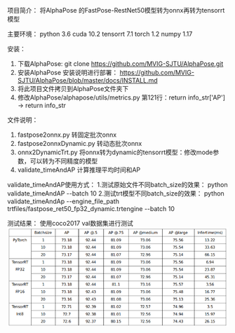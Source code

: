 项目简介：
将AlphaPose 的FastPose-RestNet50模型转为onnx再转为tensorrt模型

主要环境：
python 3.6
cuda 10.2
tensorrt 7.1
torch 1.2
numpy 1.17

安装：
 1. 下载AlphaPose:  git clone https://github.com/MVIG-SJTU/AlphaPose.git
 2.  安装AlphaPose 安装说明进行部署：  https://github.com/MVIG-SJTU/AlphaPose/blob/master/docs/INSTALL.md
 3.  将此项目文件拷贝到AlphaPose文件夹下
 4.  修改AlphaPose/alphapose/utils/metrics.py 第121行：return info_str['AP'] → return info_str

文件说明：
1. fastpose2onnx.py 转固定批次onnx
2. fastpose2onnxDynamic.py 转动态批次onnx
3. onnx2DynamicTrt.py 将onnx转为dynamic的tensorrt模型：修改mode参数，可以转为不同精度的模型
4. validate_timeAndAP 计算推理平均时间和AP

validate_timeAndAP使用方式：
1.测试原始文件不同batch_size的效果：  python validate_timeAndAP  --batch 10
2.测试trt模型不同batch_size的效果： python validate_timeAndAp --engine_file_path trtfiles/fastpose_ret50_fp32_dynamic.trtengine --batch 10



测试结果：
使用coco2017 val数据集进行测试
![image](https://github.com/myl353/AlphaPose2Trt/blob/TRT2021/%E6%B5%8B%E8%AF%95%E7%BB%93%E6%9E%9C.png)
